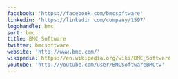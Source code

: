 ```yaml
---
facebook: 'https://facebook.com/bmcsoftware'
linkedin: 'https://linkedin.com/company/1597'
logohandle: bmc
sort: bmc
title: BMC Software
twitter: bmcsoftware
website: 'http://www.bmc.com/'
wikipedia: https://en.wikipedia.org/wiki/BMC_Software
youtube: 'http://youtube.com/user/BMCSoftwareBMCtv'
---
```


